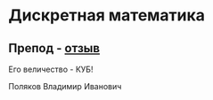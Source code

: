 # Дискретная математика

## Препод - [отзыв](../README.md#поляков-в-и)

Его величество - КУБ!

Поляков Владимир Иванович
